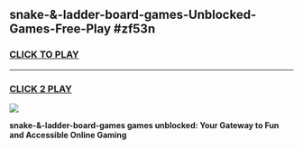 
## snake-&-ladder-board-games-Unblocked-Games-Free-Play #zf53n
<h3>
<a href="https://us.freeplayer.one?title=snake-&-ladder-board-games&ref=9M">CLICK TO PLAY</a></h3>
<hr>

<h3>
<a href="https://us.freeplayer.one?title=snake-&-ladder-board-games&ref=9M">CLICK 2 PLAY</a>
  
</h3>

<a href="https://us.freeplayer.one?title=snake-&-ladder-board-games&ref=9M"><img src="https://clearcache.store/games.png"></a>


**snake-&-ladder-board-games games unblocked: Your Gateway to Fun and Accessible Online Gaming**
